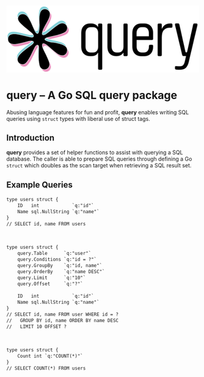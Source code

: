 ![query](logo.svg)

# **query** – A Go SQL query package

Abusing language features for fun and profit, **query** enables writing SQL queries using `struct` types with liberal use of struct tags.

## Introduction

**query** provides a set of helper functions to assist with querying a SQL database. The caller is able to prepare SQL queries through defining a Go `struct` which doubles as the scan target when retrieving a SQL result set.

## Example Queries

    type users struct {
        ID   int            `q:"id"`
        Name sql.NullString `q:"name"`
    }
    // SELECT id, name FROM users

&nbsp;

    type users struct {
        query.Table      `q:"user"`
        query.Conditions `q:"id = ?"`
        query.GroupBy    `q:"id, name"`
        query.OrderBy    `q:"name DESC"`
        query.Limit      `q:"10"`
        query.Offset     `q:"?"`

        ID   int            `q:"id"`
        Name sql.NullString `q:"name"`
    }
    // SELECT id, name FROM user WHERE id = ?
    //   GROUP BY id, name ORDER BY name DESC
    //   LIMIT 10 OFFSET ?

&nbsp;

    type users struct {
        Count int `q:"COUNT(*)"`
    }
    // SELECT COUNT(*) FROM users
